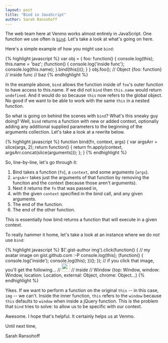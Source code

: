 ```yaml
---
layout: post
title: "Bind in JavaScript"
author: Sarah Ransohoff
---
```


The web team here at Venmo works almost entirely in JavaScript. One function we use often is [`bind`](https://developer.mozilla.org/en-US/docs/Web/JavaScript/Reference/Global_Objects/Function/bind). Let's take a look at what's going on here.

Here's a simple example of how you might use `bind`:

{% highlight javascript %}
var obj = {
  foo: function() {
    console.log(this);
    this.name = 'baz';
    (function() {
      console.log('inside func');
      console.log(this.name);
    }.bind(this))();
  }
}
obj.foo();
// Object {foo: function}
// inside func
// baz
{% endhighlight %}

In the example above, `bind` allows the function inside of `foo`'s outer function to have access to this.name. If we did not `bind` then `this.name` would return `undefined`. And it would do so because `this` now refers to the global object. No good if we want to be able to work with the same `this` in a nested function.

So what is going on behind the scenes with `bind`? What's this sneaky guy doing? Well, `bind` returns a function with new or added context, optionally adding any additional supplied parameters to the beginning of the arguments collection. Let's take a look at a rewrite below.

{% highlight javascript %}
function bind(fn, context, args) {
  var argsArr = slice(args, 2);
  return function() {
    return fn.apply(context, argsArr.concat(slice(arguments)));
  };
}
{% endhighlight %}

So, line-by-line, let's go through it:

1. Bind takes a function (`fn`), a `context`, and some arguments (`args`).
2. `argsArr` takes just the arguments of that function by removing the funciton and the context (because those aren't arguments).
3. Next it returns the `fn` that was passed in,
4. with the given `context` specified in the bind call, and any given arguments.
5. The end of the function.
6. The end of the other function.

This is essentially how bind returns a function that will execute in a given context.

To really hammer it home, let's take a look at an instance where we do *not* use `bind`:

{% highlight javascript %}
$('.gist-author img').click(function() { // my avatar image on gist.github.com :-P
  console.log(this);
  (function() {
    console.log('inside');
    console.log(this);
  })();
});
// if you click that image, you'll get the following...
// <img src="https://avatars1.githubusercontent.com/u/4968408?s=140" width="26" height="26">
// inside
// Window {top: Window, window: Window, location: Location, external: Object, chrome: Object…}
{% endhighlight %}

Yikes. If we want to perform a function on the original `this` -- in this case, `img` -- we can't. Inside the inner function, `this` refers to the `window` because `this` defaults to `window` when inside a jQuery function. This is the problem that `bind` tries to solve: to allow us to be specific with our context.

Awesome. I hope that's helpful. It certainly helps us at Venmo.

Until next time,

Sarah Ransohoff
